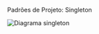 Padrões de Projeto: Singleton

![Diagrama singleton](https://github.com/marcelosilva7/bertoti/assets/101959064/27be82df-e5f8-4113-8961-c1af1c62bccd)

